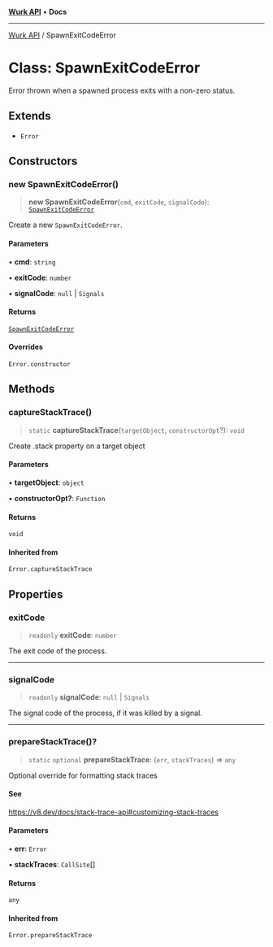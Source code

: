 [**Wurk API**](../README.md) • **Docs**

***

[Wurk API](../README.md) / SpawnExitCodeError

# Class: SpawnExitCodeError

Error thrown when a spawned process exits with a non-zero status.

## Extends

- `Error`

## Constructors

### new SpawnExitCodeError()

> **new SpawnExitCodeError**(`cmd`, `exitCode`, `signalCode`): [`SpawnExitCodeError`](SpawnExitCodeError.md)

Create a new `SpawnExitCodeError`.

#### Parameters

• **cmd**: `string`

• **exitCode**: `number`

• **signalCode**: `null` \| `Signals`

#### Returns

[`SpawnExitCodeError`](SpawnExitCodeError.md)

#### Overrides

`Error.constructor`

## Methods

### captureStackTrace()

> `static` **captureStackTrace**(`targetObject`, `constructorOpt`?): `void`

Create .stack property on a target object

#### Parameters

• **targetObject**: `object`

• **constructorOpt?**: `Function`

#### Returns

`void`

#### Inherited from

`Error.captureStackTrace`

## Properties

### exitCode

> `readonly` **exitCode**: `number`

The exit code of the process.

***

### signalCode

> `readonly` **signalCode**: `null` \| `Signals`

The signal code of the process, if it was killed by a signal.

***

### prepareStackTrace()?

> `static` `optional` **prepareStackTrace**: (`err`, `stackTraces`) => `any`

Optional override for formatting stack traces

#### See

https://v8.dev/docs/stack-trace-api#customizing-stack-traces

#### Parameters

• **err**: `Error`

• **stackTraces**: `CallSite`[]

#### Returns

`any`

#### Inherited from

`Error.prepareStackTrace`
